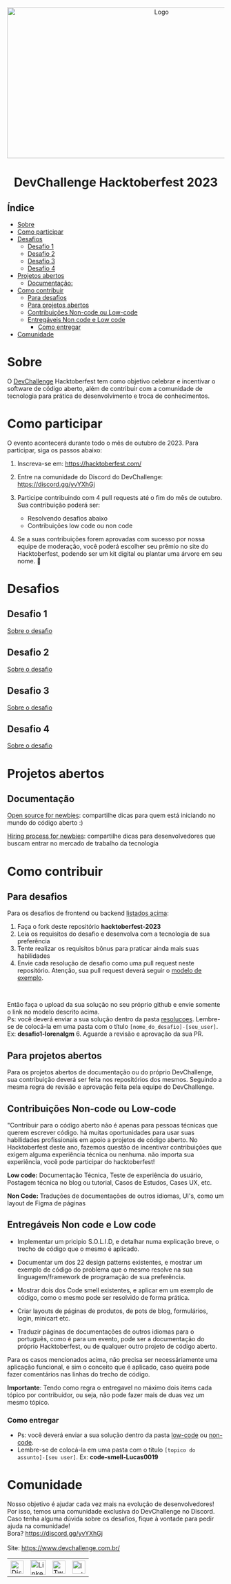 <br />
    <p align="center">
        <a href="https://www.devchallenge.com.br/">
            <img src="https://github.com/devchallenge-io/hiring_process_for_newbies/assets/52923100/a66a22b4-5a17-4aa0-a7ab-f1e33401806d" alt="Logo" width="700" height="350">
        </a>
        <h1 align="center">DevChallenge Hacktoberfest 2023</h1>
   </p>
<!-- Nesse link você pode encontrar bandeiras de diversos países https://flagpedia.net/download/api -->

## Índice

- [Sobre](#sobre)
- [Como participar](#como-participar)
- [Desafios](#desafios)
  - [Desafio 1](#desafio-1)
  - [Desafio 2](#desafio-2)
  - [Desafio 3](#desafio-3) 
  - [Desafio 4](#desafio-4)
- [Projetos abertos](#projetos-abertos)
  - [Documentação:](#documentação)
- [Como contribuir](#como-contribuir)
  - [Para desafios](#para-desafios)
  - [Para projetos abertos](#para-projetos-abertos)
  - [Contribuições Non-code ou Low-code](#contribuições-non-code-ou-low-code)
  - [Entregáveis Non code e Low code](#entregáveis-non-code-e-low-code)
    - [Como entregar](#como-entregar)
- [Comunidade](#comunidade)

# Sobre

O [DevChallenge](https://www.devchallenge.com.br/) Hacktoberfest tem como objetivo celebrar e incentivar
o software de código aberto, além de contribuir com a comunidade de tecnologia para prática de desenvolvimento e troca de conhecimentos.

# Como participar

O evento acontecerá durante todo o mês de outubro de 2023. Para participar, siga os passos abaixo:

1. Inscreva-se em: <https://hacktoberfest.com/>
2. Entre na comunidade do Discord do DevChallenge: <https://discord.gg/yvYXhGj>
3. Participe contribuindo com 4 pull requests até o fim do mês de outubro. Sua contribuição poderá ser:
    - Resolvendo desafios abaixo
    - Contribuições low code ou non code

4. Se a suas contribuições forem aprovadas com sucesso por nossa equipe de moderação,
você poderá escolher seu prêmio no site do Hacktoberfest, podendo ser um kit digital ou plantar uma árvore em seu nome. 🌳

# Desafios

## Desafio 1

[Sobre o desafio](./desafios/desafio1/desafio.md)

## Desafio 2

[Sobre o desafio](./desafios/desafio2/desafio.md)

## Desafio 3

[Sobre o desafio](./desafios/desafio3/desafio.md)

## Desafio 4

[Sobre o desafio](./desafios/desafio4/desafio.md)

# Projetos abertos

## Documentação

[Open source for newbies](https://github.com/devchallenge-io/open_source_for_newbies): compartilhe dicas para quem está iniciando no mundo do código aberto :)

[Hiring process for newbies](https://github.com/devchallenge-io/hiring_process_for_newbies): compartilhe dicas para desenvolvedores que buscam entrar no mercado de trabalho da tecnologia

# Como contribuir

## Para desafios

Para os desafios de frontend ou backend [listados acima](#desafios):

1. Faça o fork deste repositório **hacktoberfest-2023**
2. Leia os requisitos do desafio e desenvolva com a tecnologia de sua preferência
3. Tente realizar os requisitos bônus para praticar ainda mais suas habilidades
4. Envie cada resolução de desafio como uma pull request neste repositório. Atenção, sua pull request deverá seguir o [modelo de exemplo](https://github.com/devchallenge-io/hacktoberfest-2023/blob/main/resolucoes/desafio1-nameuser.md).
<br>

Então faça o upload da sua solução no seu próprio github e envie somente o link no modelo descrito acima.
<br>Ps: você deverá enviar a sua solução dentro da pasta [resolucoes](./resolucoes). Lembre-se de colocá-la em uma pasta com o título ``[nome_do_desafio]-[seu_user]``.
Ex: <b>desafio1-lorenalgm</b>
6. Aguarde a revisão e aprovação da sua PR.

## Para projetos abertos

Para os projetos abertos de documentação ou do próprio DevChallenge, sua contribuição deverá ser feita nos repositórios dos mesmos. Seguindo a mesma regra de revisão e aprovação feita pela equipe do DevChallenge.

## Contribuições Non-code ou Low-code

"Contribuir para o código aberto não é apenas para pessoas técnicas que querem escrever código. há muitas oportunidades para usar suas habilidades profissionais em apoio a projetos de código aberto. No Hacktoberfest deste ano, fazemos questão de incentivar contribuições que exigem alguma experiência técnica ou nenhuma. não importa sua experiência, você pode participar do hacktoberfest!

**Low code:** Documentação Técnica, Teste de experiência do usuário, Postagem técnica no blog ou tutorial, Casos de Estudos, Cases UX, etc.

**Non Code:** Traduções de documentações de outros idiomas, UI's, como um layout de Figma de páginas

## Entregáveis Non code e Low code

- Implementar um pricipio S.O.L.I.D, e detalhar numa explicação breve, o trecho de código que o mesmo é aplicado.

- Documentar um dos 22 design patterns existentes, e mostrar um exemplo de código do problema que o mesmo resolve na sua linguagem/framework de programação de sua preferência.

- Mostrar dois dos Code smell existentes, e aplicar em um exemplo de código, como o mesmo pode ser resolvido de forma prática.
  
- Criar layouts de páginas de produtos, de pots de blog, formulários, login, minicart etc.

- Traduzir páginas de documentações de outros idiomas para o português, como é para um evento, pode ser a documentação do próprio Hacktoberfest, ou de qualquer outro projeto de código aberto.

Para os casos mencionados acima, não precisa ser necessáriamente uma aplicação funcional, e sim o conceito que é aplicado, caso queira pode fazer comentários nas linhas do trecho de código.

**Importante**: Tendo como regra o entregavel no máximo dois items cada tópico por contribuidor, ou seja, não pode fazer mais de duas vez um mesmo tópico.

### Como entregar

- Ps: você deverá enviar a sua solução dentro da pasta [low-code](./low-code) ou [non-code](./non-code/).
- Lembre-se de colocá-la em uma pasta com o título ``[topico do assunto]-[seu user]``.
Ex: <b>code-smell-Lucas0019</b>

# Comunidade

Nosso objetivo é ajudar cada vez mais na evolução de desenvolvedores! Por isso, temos uma comunidade exclusiva do DevChallenge no Discord. Caso tenha alguma dúvida sobre os desafios, fique à vontade para pedir ajuda na comunidade! <br>
Bora? <https://discord.gg/yvYXhGj> <br>
<br>
Site: <https://www.devchallenge.com.br/> <br>

<table style="border-color:transparent">
    <tr>
        <td>
            <a href="https://discord.gg/yvYXhGj" target="_blank">
                <img src="https://cdn3.iconfinder.com/data/icons/discord/64/discord_20-512.png" width="30px" height="30px" alt="Discord">
            </a>
        </td>
        <td>
            <a href="https://www.linkedin.com/company/devchallenge/" target="_blank">
                <img src="https://cdn3.iconfinder.com/data/icons/glypho-social-and-other-logos/64/logo-linkedin-512.png" width="35px" height="35px"  alt="Linkedin">
            </a>
        </td>
        <td>
            <a href="https://twitter.com/dev_challenge" target="_blank">
                <img src="https://cdn3.iconfinder.com/data/icons/picons-social/57/43-twitter-512.png" width="30px" height="30px" alt="Twitter">
            </a>
        </td>
        <td>
            <a href="https://www.instagram.com/devchallenge/" target="_blank">
                <img src="https://cdn4.iconfinder.com/data/icons/picons-social/57/38-instagram-3-512.png" width="30px" height="30px" alt="Instagram">
            </a>
        </td>
    </tr>
</table>
